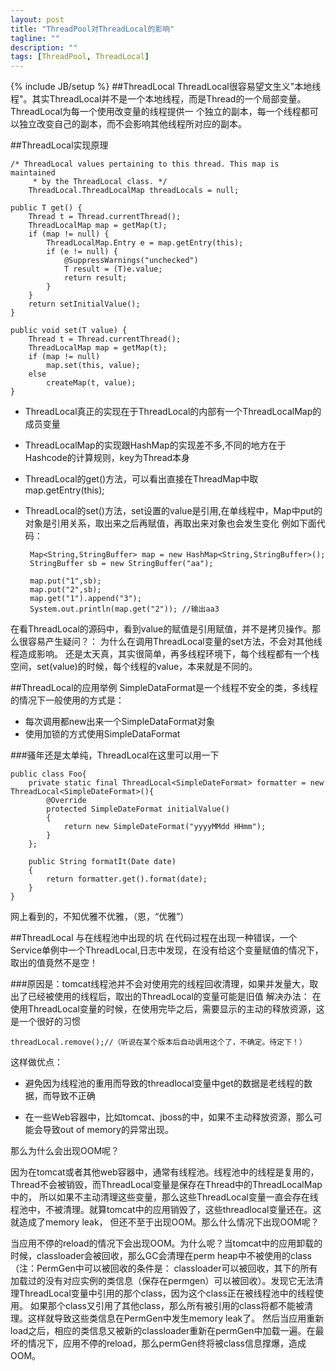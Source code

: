 ```yaml
---
layout: post
title: "ThreadPool对ThreadLocal的影响"
tagline: ""
description: ""
tags: [ThreadPool, ThreadLocal]
---
```

{% include JB/setup %}
##ThreadLocal
ThreadLocal很容易望文生义"本地线程"。其实ThreadLocal并不是一个本地线程，而是Thread的一个局部变量。ThreadLocal为每一个使用改变量的线程提供一
个独立的副本，每一个线程都可以独立改变自己的副本，而不会影响其他线程所对应的副本。

##ThreadLocal实现原理

    /* ThreadLocal values pertaining to this thread. This map is maintained
         * by the ThreadLocal class. */
        ThreadLocal.ThreadLocalMap threadLocals = null;

    public T get() {
        Thread t = Thread.currentThread();
        ThreadLocalMap map = getMap(t);
        if (map != null) {
            ThreadLocalMap.Entry e = map.getEntry(this);
            if (e != null) {
                @SuppressWarnings("unchecked")
                T result = (T)e.value;
                return result;
            }
        }
        return setInitialValue();
    }

    public void set(T value) {
        Thread t = Thread.currentThread();
        ThreadLocalMap map = getMap(t);
        if (map != null)
            map.set(this, value);
        else
            createMap(t, value);
    }


*  ThreadLocal真正的实现在于ThreadLocal的内部有一个ThreadLocalMap的成员变量

*  ThreadLocalMap的实现跟HashMap的实现差不多,不同的地方在于Hashcode的计算规则，key为Thread本身

*  ThreadLocal的get()方法，可以看出直接在ThreadMap中取map.getEntry(this);


*  ThreadLocal的set()方法，set设置的value是引用,在单线程中，Map中put的对象是引用关系，取出来之后再赋值，再取出来对象也会发生变化
例如下面代码：

        Map<String,StringBuffer> map = new HashMap<String,StringBuffer>();
        StringBuffer sb = new StringBuffer("aa");

        map.put("1",sb);
        map.put("2",sb);
        map.get("1").append("3");
        System.out.println(map.get("2")); //输出aa3

在看ThreadLocal的源码中，看到value的赋值是引用赋值，并不是拷贝操作。那么很容易产生疑问？：
为什么在调用ThreadLocal变量的set方法，不会对其他线程造成影响。
还是太天真，其实很简单，再多线程环境下，每个线程都有一个栈空间，set(value)的时候，每个线程的value，本来就是不同的。



##ThreadLocal的应用举例
SimpleDataFormat是一个线程不安全的类，多线程的情况下一般使用的方式是：

*  每次调用都new出来一个SimpleDataFormat对象
*  使用加锁的方式使用SimpleDataFormat

###骚年还是太单纯，ThreadLocal在这里可以用一下

    public class Foo{
        private static final ThreadLocal<SimpleDateFormat> formatter = new ThreadLocal<SimpleDateFormat>(){
            @Override
            protected SimpleDateFormat initialValue()
            {
                return new SimpleDateFormat("yyyyMMdd HHmm");
            }
        };

        public String formatIt(Date date)
        {
            return formatter.get().format(date);
        }
    }

网上看到的，不知优雅不优雅，（恩，“优雅”）

##ThreadLocal 与在线程池中出现的坑
在代码过程在出现一种错误，一个Service单例中一个ThreadLocal,日志中发现，在没有给这个变量赋值的情况下，取出的值竟然不是空！

###原因是：tomcat线程池并不会对使用完的线程回收清理，如果并发量大，取出了已经被使用的线程后，取出的ThreadLocal的变量可能是旧值
解决办法：
在使用ThreadLocal变量的时候，在使用完毕之后，需要显示的主动的释放资源，这是一个很好的习惯

    threadLocal.remove();//（听说在某个版本后自动调用这个了，不确定。待定下！）

这样做优点：
*  避免因为线程池的重用而导致的threadlocal变量中get的数据是老线程的数据，而导致不正确

*  在一些Web容器中，比如tomcat、jboss的中，如果不主动释放资源，那么可能会导致out of memory的异常出现。

那么为什么会出现OOM呢？

因为在tomcat或者其他web容器中，通常有线程池。线程池中的线程是复用的，Thread不会被销毁，而ThreadLocal变量是保存在Thread中的ThreadLocalMap中的，
所以如果不主动清理这些变量，那么这些ThreadLocal变量一直会存在线程池中，不被清理。就算tomcat中的应用销毁了，这些threadlocal变量还在。这就造成了memory leak，
但还不至于出现OOM。那么什么情况下出现OOM呢？

当应用不停的reload的情况下会出现OOM。为什么呢？当tomcat中的应用卸载的时候，classloader会被回收，那么GC会清理在perm heap中不被使用的class（注：PermGen中可以被回收的条件是：
classloader可以被回收，其下的所有加载过的没有对应实例的类信息（保存在permgen）可以被回收）。发现它无法清理ThreadLocal变量中引用的那个class，因为这个class正在被线程池中的线程使用。
如果那个class又引用了其他class，那么所有被引用的class将都不能被清理。这样就导致这些类信息在PermGen中发生memory leak了。
然后当应用重新load之后，相应的类信息又被新的classloader重新在permGen中加载一遍。在最坏的情况下，应用不停的reload，那么permGen终将被class信息撑爆，造成OOM。


